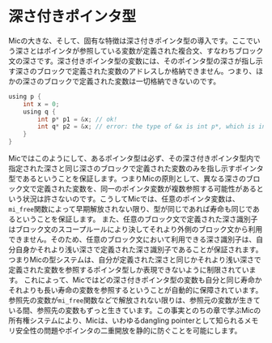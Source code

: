 # 深さ付きポインタ型

Micの大きな、そして、固有な特徴は深さ付きポインタ型の導入です。ここでいう深さとはポインタが参照している変数が定義された複合文、すなわちブロック文の深さです。深さ付きポインタ型の変数には、そのポインタ型の深さが指し示す深さのブロックで定義された変数のアドレスしか格納できません。つまり、ほかの深さのブロックで定義された変数は一切格納できないのです。
```c
using p {
    int x = 0;
    using q {
        int p* p1 = &x; // ok!
        int q* p2 = &x; // error: the type of &x is int p*, which is incompatible with int q*, the type of p2 
    }
}
```

Micではこのようにして、あるポインタ型は必ず、その深さ付きポインタ型内で指定された深さと同じ深さのブロックで定義された変数のみを指し示すポインタ型であるということを保証します。つまりMicの原則として、異なる深さのブロック文で定義された変数を、同一のポインタ変数が複数参照する可能性があるという状況は許さないのです。こうしてMicでは、任意のポインタ変数は、`mi_free`関数によって早期解放されない限り、型が同じであれば寿命も同じであるということを保証します。
また、任意のブロック文で定義された深さ識別子はブロック文のスコープルールにより決してそれより外側のブロック文から利用できません。そのため、任意のブロック文において利用できる深さ識別子は、自分自身かそれより浅い深さで定義された深さ識別子であることが保証されます。
つまりMicの型システムは、自分が定義された深さと同じかそれより浅い深さで定義された変数を参照するポインタ型しか表現できないように制限されています。
これによって、Micではどの深さ付きポインタ型の変数も自分と同じ寿命かそれよりも長い寿命の変数を参照するということが自動的に保障されています。参照先の変数が`mi_free`関数などで解放されない限りは、参照元の変数が生きている間、参照先の変数もずっと生きています。この事実とのちの章で学ぶMicの所有権システムにより、Micは、いわゆるdangling pointerとして知られるメモリ安全性の問題やポインタの二重開放を静的に防ぐことを可能にします。